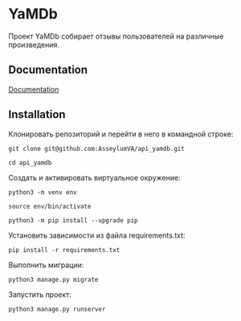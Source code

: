 
# YaMDb

Проект YaMDb собирает отзывы пользователей на различные произведения.


## Documentation

[Documentation](https://127.0.0.1:8000/redoc/)


## Installation

Клонировать репозиторий и перейти в него в командной строке:

```
git clone git@github.com:AsseylumVA/api_yamdb.git
```

```
cd api_yamdb
```

Cоздать и активировать виртуальное окружение:

```
python3 -m venv env
```

```
source env/bin/activate
```

```
python3 -m pip install --upgrade pip
```

Установить зависимости из файла requirements.txt:

```
pip install -r requirements.txt
```

Выполнить миграции:

```
python3 manage.py migrate
```

Запустить проект:

```
python3 manage.py runserver
```
